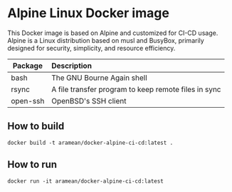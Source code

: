 # Alpine Linux Docker image
This Docker image is based on Alpine and customized for CI-CD usage.
Alpine is a Linux distribution based on musl and BusyBox, primarily designed for security, simplicity, and resource efficiency.

|Package|Description|
|-|:-|
| bash | The GNU Bourne Again shell |
| rsync | A file transfer program to keep remote files in sync |
| open-ssh | OpenBSD's SSH client |

## How to build
```docker build -t aramean/docker-alpine-ci-cd:latest .```

## How to run
```docker run -it aramean/docker-alpine-ci-cd:latest```
